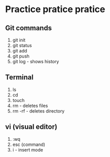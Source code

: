 # Practice pratice pratice 

## Git commands

1. git init
1. git status 
1. git add
1. git push 
1. git log - shows history 

## Terminal 

1. ls 
1. cd
1. touch 
1. rm - deletes files 
1. rm -rf - deletes directory 

## vi (visual editor)
1. :wq
1. esc (command)
1. i - insert mode 
